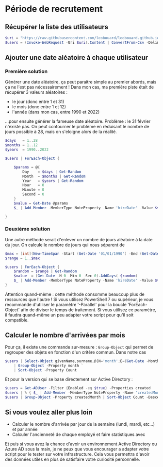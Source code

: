 
# Période de recrutement

## Récupérer la liste des utilisateurs

```powershell
$uri = "https://raw.githubusercontent.com/leobouard/leobouard.github.io/main/assets/files/users.csv"
$users = (Invoke-WebRequest -Uri $uri).Content | ConvertFrom-Csv -Delimiter ';'
```

## Ajouter une date aléatoire à chaque utilisateur

### Première solution

Générer une date aléatoire, ça peut paraitre simple au premier abords, mais ça ne l'est pas nécessairement ! Dans mon cas, ma première piste était de récupérer 3 valeurs aléatoires :

- le jour (donc entre 1 et 31)
- le mois (donc entre 1 et 12)
- l'année (dans mon cas, entre 1990 et 2022)

...pour ensuite générer la fameuse date aléatoire. Problème : le 31 février n'existe pas. On peut contourner le problème en réduisant le nombre de jours possible à 28, mais on s'eloigne alors de la réalité.

```powershell
$days   = 1..28
$months = 1..12
$years  = 1990..2022

$users | ForEach-Object {

    $params = @{
        Day    = $days | Get-Random
        Month  = $months | Get-Random
        Year   = $years | Get-Random
        Hour   = 0
        Minute = 0
        Second = 0
    }
    $value = Get-Date @params
    $_ | Add-Member -MemberType NoteProperty -Name 'hireDate' -Value $value -Force

}
```

### Deuxième solution

Une autre méthode serait d'enlever un nombre de jours aléatoire à la date du jour. On calcule le nombre de jours qui nous séparent de 

```powershell
$max = [int](New-TimeSpan -Start (Get-Date '01/01/1990') -End (Get-Date)).TotalDays
$range = 1..$max

$users | ForEach-Object {
    $random = $range | Get-Random
    $value  = (Get-Date -H 0 -Min 0 -Sec 0).AddDays(-$random)
    $_ | Add-Member -MemberType NoteProperty -Name 'hireDate' -Value $value -Force
}
```

Attention quand-même : cette méthode consomme beaucoup plus de ressources que l'autre ! Si vous utilisez PowerShell 7 ou supérieur, je vous recommande d'utiliser le paramètre '-Parallel' pour la boucle 'ForEach-Object' afin de diviser le temps de traitement. Si vous utilisez ce paramètre, il faudra quand-même un peu adapter votre script pour qu'il soit compatible.

## Calculer le nombre d'arrivées par mois

Pour ça, il existe une commande sur-mesure : `Group-Object` qui permet de regrouper des objets en fonction d'un critère commun. Dans notre cas

```powershell
$users | Select-Object givenName,surname,@{N='month';E={Get-Date -Month $_.hireDate.month -Format 'MMM'}} `
    | Group-Object -Property month `
    | Sort-Object -Property Count
```

Et pour la version qui se base directement sur Active Directory :

```powershell
$users = Get-ADUser -Filter {Enabled -eq $true} -Properties created
$users | % { $_ | Add-Member -MemberType NoteProperty -Name "createdMonth" -Value (Get-Date $_.created -Format 'MMM') -Force }
$users | Group-Object -Property createdMonth | Sort-Object Count -Descending
```

## Si vous voulez aller plus loin

- Calculer le nombre d'arrivée par jour de la semaine (lundi, mardi, etc...) et par année
- Calculer l'ancienneté de chaque employé et faire statistiques avec

Et puis si vous avez la chance d'avoir un environnement Active Directory ou Azure AD sous la main, je ne peux que vous encourager a adapter votre script pour le tester sur votre infrastructure. Cela vous permettra d'avoir des données utiles en plus de satisfaire votre curiosité personnelle.
